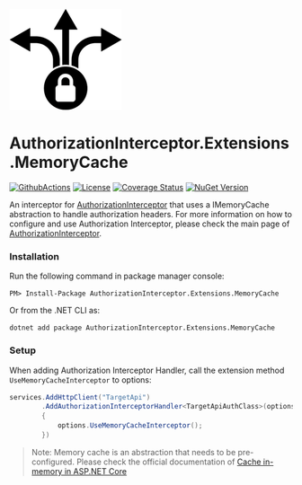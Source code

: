 ![AuthorizationInterceptor Icon](./resources/icon.png)

# AuthorizationInterceptor.Extensions.MemoryCache
[![GithubActions](https://github.com/Adolfok3/AuthorizationInterceptor.Extensions.MemoryCache/actions/workflows/main.yml/badge.svg)](https://github.com/Adolfok3/AuthorizationInterceptor.Extensions.MemoryCache/actions)
[![License](https://img.shields.io/badge/license-MIT-green)](./LICENSE)
[![Coverage Status](https://coveralls.io/repos/github/Adolfok3/AuthorizationInterceptor.Extensions.MemoryCache/badge.svg?branch=main)](https://coveralls.io/github/Adolfok3/AuthorizationInterceptor.Extensions.MemoryCache?branch=main)
[![NuGet Version](https://img.shields.io/nuget/vpre/AuthorizationInterceptor.Extensions.MemoryCache)](https://www.nuget.org/packages/AuthorizationInterceptor.Extensions.MemoryCache)

An interceptor for [AuthorizationInterceptor](https://github.com/Adolfok3/AuthorizationInterceptor) that uses a IMemoryCache abstraction to handle authorization headers. For more information on how to configure and use Authorization Interceptor, please check the main page of [AuthorizationInterceptor](https://github.com/Adolfok3/AuthorizationInterceptor).

### Installation
Run the following command in package manager console:
```
PM> Install-Package AuthorizationInterceptor.Extensions.MemoryCache
```

Or from the .NET CLI as:
```
dotnet add package AuthorizationInterceptor.Extensions.MemoryCache
```

### Setup
When adding Authorization Interceptor Handler, call the extension method `UseMemoryCacheInterceptor` to options:
```csharp
services.AddHttpClient("TargetApi")
        .AddAuthorizationInterceptorHandler<TargetApiAuthClass>(options =>
		{
			options.UseMemoryCacheInterceptor();
		})
```
> Note: Memory cache is an abstraction that needs to be pre-configured. Please check the official documentation of [Cache in-memory in ASP.NET Core](https://learn.microsoft.com/en-us/aspnet/core/performance/caching/memory)
